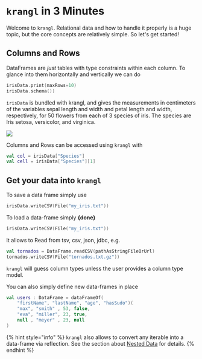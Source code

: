 # `krangl` in 3 Minutes

Welcome to `krangl`. Relational data and how to handle it properly is a huge topic, but the core concepts are relatively simple. So let's get started!

## Columns and Rows


DataFrames are _just_ tables with type constraints within each column. To glance into them horizontally and vertically we can do

```kotlin
irisData.print(maxRows=10)
irisData.schema())
```

`irisData` is bundled with krangl, and  gives the measurements in centimeters of the variables sepal length and width and petal length and width, respectively, for 50 flowers from each of 3 species of iris. The species are Iris setosa, versicolor, and virginica.

![](https://upload.wikimedia.org/wikipedia/commons/thumb/4/49/Iris_germanica_%28Purple_bearded_Iris%29%2C_Wakehurst_Place%2C_UK_-_Diliff.jpg/800px-Iris_germanica_%28Purple_bearded_Iris%29%2C_Wakehurst_Place%2C_UK_-_Diliff.jpg)

Columns and Rows can be accessed using `krangl` with

```kotlin
val col = irisData["Species"]
val cell = irisData["Species"][1]
```

## Get your data into `krangl`

To save a data frame simply use

```kotlin
irisData.writeCSV(File("my_iris.txt"))
```

To load a data-frame simply **{done}**

```kotlin
irisData.writeCSV(File("my_iris.txt"))
```

It allows to Read from tsv, csv, json, jdbc, e.g.

```kotlin
val tornados = DataFrame.readCSV(pathAsStringFileOrUrl)
tornados.writeCSV(File("tornados.txt.gz"))
```

`krangl` will guess column types unless the user provides a column type model.


You can also simply define new data-frames in place

```kotlin
val users : DataFrame = dataFrameOf(
    "firstName", "lastName", "age", "hasSudo")(
    "max", "smith" , 53, false,
    "eva", "miller", 23, true,
    null , "meyer" , 23, null
)
```

{% hint style="info" %}
`krangl` also allows to convert any iterable into a data-frame via reflection. See the section about [Nested Data](nested_data.md) for details.
{% endhint %}





